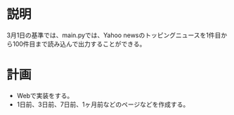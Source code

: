 # 説明
3月1日の基準では、main.pyでは、Yahoo newsのトッピングニュースを1件目から100件目まで読み込んで出力することができる。

# 計画
- Webで実装をする。
- 1日前、3日前、7日前、1ヶ月前などのページなどを作成する。
